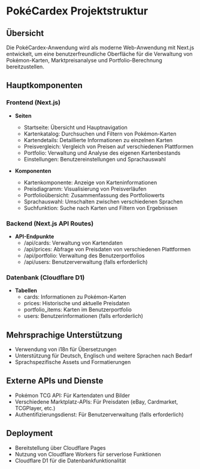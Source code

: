 # PokéCardex Projektstruktur

## Übersicht
Die PokéCardex-Anwendung wird als moderne Web-Anwendung mit Next.js entwickelt, um eine benutzerfreundliche Oberfläche für die Verwaltung von Pokémon-Karten, Marktpreisanalyse und Portfolio-Berechnung bereitzustellen.

## Hauptkomponenten

### Frontend (Next.js)
- **Seiten**
  - Startseite: Übersicht und Hauptnavigation
  - Kartenkatalog: Durchsuchen und Filtern von Pokémon-Karten
  - Kartendetails: Detaillierte Informationen zu einzelnen Karten
  - Preisvergleich: Vergleich von Preisen auf verschiedenen Plattformen
  - Portfolio: Verwaltung und Analyse des eigenen Kartenbestands
  - Einstellungen: Benutzereinstellungen und Sprachauswahl

- **Komponenten**
  - Kartenkomponente: Anzeige von Karteninformationen
  - Preisdiagramm: Visualisierung von Preisverläufen
  - Portfolioübersicht: Zusammenfassung des Portfoliowerts
  - Sprachauswahl: Umschalten zwischen verschiedenen Sprachen
  - Suchfunktion: Suche nach Karten und Filtern von Ergebnissen

### Backend (Next.js API Routes)
- **API-Endpunkte**
  - /api/cards: Verwaltung von Kartendaten
  - /api/prices: Abfrage von Preisdaten von verschiedenen Plattformen
  - /api/portfolio: Verwaltung des Benutzerportfolios
  - /api/users: Benutzerverwaltung (falls erforderlich)

### Datenbank (Cloudflare D1)
- **Tabellen**
  - cards: Informationen zu Pokémon-Karten
  - prices: Historische und aktuelle Preisdaten
  - portfolio_items: Karten im Benutzerportfolio
  - users: Benutzerinformationen (falls erforderlich)

## Mehrsprachige Unterstützung
- Verwendung von i18n für Übersetzungen
- Unterstützung für Deutsch, Englisch und weitere Sprachen nach Bedarf
- Sprachspezifische Assets und Formatierungen

## Externe APIs und Dienste
- Pokémon TCG API: Für Kartendaten und Bilder
- Verschiedene Marktplatz-APIs: Für Preisdaten (eBay, Cardmarket, TCGPlayer, etc.)
- Authentifizierungsdienst: Für Benutzerverwaltung (falls erforderlich)

## Deployment
- Bereitstellung über Cloudflare Pages
- Nutzung von Cloudflare Workers für serverlose Funktionen
- Cloudflare D1 für die Datenbankfunktionalität
